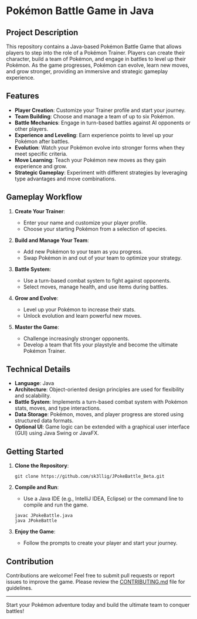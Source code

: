 # Pokémon Battle Game in Java

## Project Description

This repository contains a Java-based Pokémon Battle Game that allows players to step into the role of a Pokémon Trainer. 
Players can create their character, build a team of Pokémon, and engage in battles to level up their Pokémon.
As the game progresses, Pokémon can evolve, learn new moves, and grow stronger, providing an immersive and strategic gameplay experience.

## Features

- **Player Creation**: Customize your Trainer profile and start your journey.
- **Team Building**: Choose and manage a team of up to six Pokémon.
- **Battle Mechanics**: Engage in turn-based battles against AI opponents or other players.
- **Experience and Leveling**: Earn experience points to level up your Pokémon after battles.
- **Evolution**: Watch your Pokémon evolve into stronger forms when they meet specific criteria.
- **Move Learning**: Teach your Pokémon new moves as they gain experience and grow.
- **Strategic Gameplay**: Experiment with different strategies by leveraging type advantages and move combinations.

## Gameplay Workflow

1. **Create Your Trainer**:
   - Enter your name and customize your player profile.
   - Choose your starting Pokémon from a selection of species.

2. **Build and Manage Your Team**:
   - Add new Pokémon to your team as you progress.
   - Swap Pokémon in and out of your team to optimize your strategy.

3. **Battle System**:
   - Use a turn-based combat system to fight against opponents.
   - Select moves, manage health, and use items during battles.

4. **Grow and Evolve**:
   - Level up your Pokémon to increase their stats.
   - Unlock evolution and learn powerful new moves.

5. **Master the Game**:
   - Challenge increasingly stronger opponents.
   - Develop a team that fits your playstyle and become the ultimate Pokémon Trainer.

## Technical Details

- **Language**: Java
- **Architecture**: Object-oriented design principles are used for flexibility and scalability.
- **Battle System**: Implements a turn-based combat system with Pokémon stats, moves, and type interactions.
- **Data Storage**: Pokémon, moves, and player progress are stored using structured data formats.
- **Optional UI**: Game logic can be extended with a graphical user interface (GUI) using Java Swing or JavaFX.

## Getting Started

1. **Clone the Repository**:
   ```
   git clone https://github.com/sk3llig/JPokeBattle_Beta.git
   ```

2. **Compile and Run**:
   - Use a Java IDE (e.g., IntelliJ IDEA, Eclipse) or the command line to compile and run the game.
   ```
   javac JPokeBattle.java
   java JPokeBattle

   ```

3. **Enjoy the Game**:
   - Follow the prompts to create your player and start your journey.

## Contribution

Contributions are welcome! Feel free to submit pull requests or report issues to improve the game. Please review the [CONTRIBUTING.md](CONTRIBUTING.md) file for guidelines.

---

Start your Pokémon adventure today and build the ultimate team to conquer battles!
